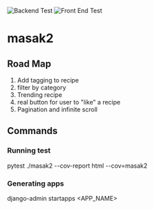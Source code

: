 ![Backend Test](https://github.com/SyafiqTermizi/masak2/workflows/Backend%20Test/badge.svg)
![Front End Test](https://github.com/SyafiqTermizi/masak2/workflows/Front%20End%20Test/badge.svg)

# masak2

## Road Map

1. Add tagging to recipe
2. filter by category
3. Trending recipe
4. real button for user to "like" a recipe
5. Pagination and infinite scroll

## Commands

### Running test

pytest ./masak2 --cov-report html --cov=masak2

### Generating apps

django-admin startapps <APP_NAME>
